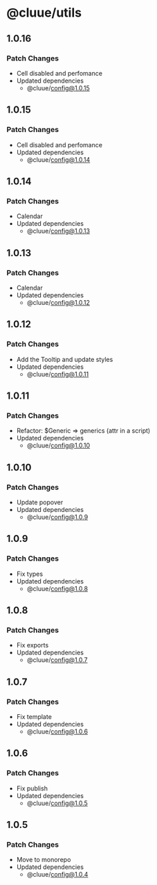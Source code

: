 # @cluue/utils

## 1.0.16

### Patch Changes

-   Cell disabled and perfomance
-   Updated dependencies
    -   @cluue/config@1.0.15

## 1.0.15

### Patch Changes

-   Cell disabled and perfomance
-   Updated dependencies
    -   @cluue/config@1.0.14

## 1.0.14

### Patch Changes

-   Calendar
-   Updated dependencies
    -   @cluue/config@1.0.13

## 1.0.13

### Patch Changes

-   Calendar
-   Updated dependencies
    -   @cluue/config@1.0.12

## 1.0.12

### Patch Changes

-   Add the Tooltip and update styles
-   Updated dependencies
    -   @cluue/config@1.0.11

## 1.0.11

### Patch Changes

-   Refactor: $Generic => generics (attr in a script)
-   Updated dependencies
    -   @cluue/config@1.0.10

## 1.0.10

### Patch Changes

-   Update popover
-   Updated dependencies
    -   @cluue/config@1.0.9

## 1.0.9

### Patch Changes

-   Fix types
-   Updated dependencies
    -   @cluue/config@1.0.8

## 1.0.8

### Patch Changes

-   Fix exports
-   Updated dependencies
    -   @cluue/config@1.0.7

## 1.0.7

### Patch Changes

-   Fix template
-   Updated dependencies
    -   @cluue/config@1.0.6

## 1.0.6

### Patch Changes

-   Fix publish
-   Updated dependencies
    -   @cluue/config@1.0.5

## 1.0.5

### Patch Changes

-   Move to monorepo
-   Updated dependencies
    -   @cluue/config@1.0.4
